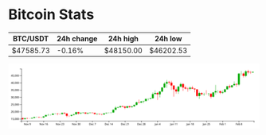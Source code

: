 # Bitcoin Stats

BTC/USDT|24h change|24h high|24h low|
|---|---|---|---|
|$47585.73|-0.16%|$48150.00|$46202.53|

<img src="./chart.svg">
